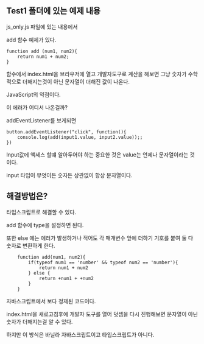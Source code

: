## Test1 폴더에 있는 예제 내용

js_only.js 파일에 있는 내용에서

add 함수 예제가 있다. 

```
function add (num1, num2){
    return num1 + num2;
}
```

함수에서 index.html을 브라우저에 열고 
개발자도구로 계산을 해보면 
그냥 숫자가 수학적으로 더해지는것이 아닌 
문자열이 더해진 값이 나온다. 

JavaScript의 약점이다. 

이 에러가 어디서 나온걸까?

addEventListener를 보게되면 
```
button.addEventListener("click", function(){
    console.log(add(input1.value, input2.value));;
})
```

Input값에 액세스 할떄 알아두어야 하는 중요한 것은 
value는 언제나 문자열이라는 것이다. 

input 타입이 무엇이든 숫자든 상관없이 항상 문자열이다. 


## 해결방법은? 

타입스크립트로 해결할 수 있다. 

add 함수에 type을 설정하면 된다. 

또한  else 에는 에러가 발생하거나 적어도 각 매개변수 앞에 
더하기 기호를 붙여 둘 다 숫자로 변환하게 한다. 

```
    function add(num1, num2){
        if(typeof num1 == 'number' && typeof num2 == 'number'){
            return num1 + num2
        } else {
            return +num1 + +num2
        }
    }
```

자바스크립트에서 보다 정제된 코드이다. 

index.html을 새로고침후에 개발자 도구를 열어 
덧셈을 다시 진행해보면 문자열이 아닌 숫자가 더해지는걸 알 수 있다. 

하지만 이 방식은 바닐라 자바스크립트이고 타입스크립트가 아니다. 



